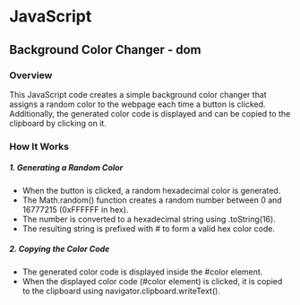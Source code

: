 # JavaScript

<h2>Background Color Changer - dom</h2>

<h3>Overview</h3>
<p>This JavaScript code creates a simple background color changer that assigns a random color to the webpage each time a button is clicked. Additionally, the generated color code is displayed and can be copied to the clipboard by clicking on it.</p>

<h3>How It Works</h3>

<h5>1. Generating a Random Color</h5>

- When the button is clicked, a random hexadecimal color is generated.
- The Math.random() function creates a random number between 0 and 16777215 (0xFFFFFF in hex).
- The number is converted to a hexadecimal string using .toString(16).
- The resulting string is prefixed with # to form a valid hex color code.

<h5>2. Copying the Color Code</h5>

- The generated color code is displayed inside the #color element.
- When the displayed color code (#color element) is clicked, it is copied to the clipboard using navigator.clipboard.writeText().
